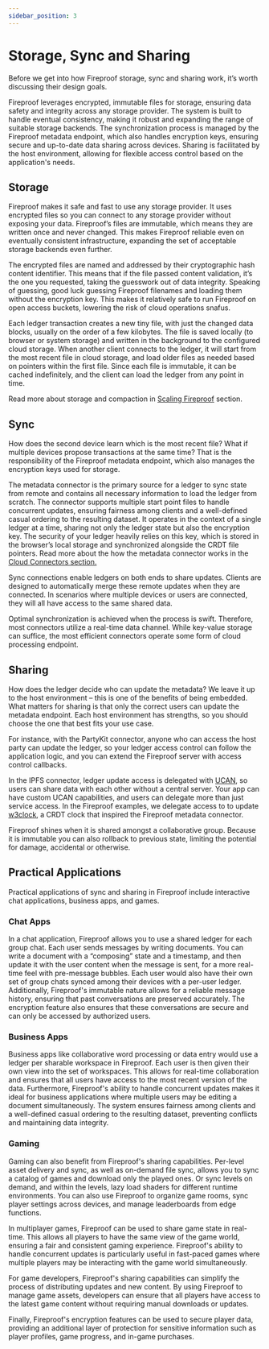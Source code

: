 ```yaml
---
sidebar_position: 3
---
```


# Storage, Sync and Sharing

Before we get into how Fireproof storage, sync and sharing work, it’s worth discussing their design goals.

Fireproof leverages encrypted, immutable files for storage, ensuring data safety and integrity across any storage provider. The system is built to handle eventual consistency, making it robust and expanding the range of suitable storage backends. The synchronization process is managed by the Fireproof metadata endpoint, which also handles encryption keys, ensuring secure and up-to-date data sharing across devices. Sharing is facilitated by the host environment, allowing for flexible access control based on the application's needs.

## Storage

Fireproof makes it safe and fast to use any storage provider. It uses encrypted files so you can connect to any storage provider without exposing your data. Fireproof’s files are immutable, which means they are written once and never changed. This makes Fireproof reliable even on eventually consistent infrastructure, expanding the set of acceptable storage backends even further.

The encrypted files are named and addressed by their cryptographic hash content identifier. This means that if the file passed content validation, it’s the one you requested, taking the guesswork out of data integrity. Speaking of guessing, good luck guessing Fireproof filenames and loading them without the encryption key. This makes it relatively safe to run Fireproof on open access buckets, lowering the risk of cloud operations snafus.

Each ledger transaction creates a new tiny file, with just the changed data blocks, usually on the order of a few kilobytes. The file is saved locally (to browser or system storage) and written in the background to the configured cloud storage. When another client connects to the ledger, it will start from the most recent file in cloud storage, and load older files as needed based on pointers within the first file. Since each file is immutable, it can be cached indefinitely, and the client can load the ledger from any point in time.

Read more about storage and compaction in [Scaling Fireproof](/docs/concept-guide/scaling-fireproof) section.

## Sync

How does the second device learn which is the most recent file? What if multiple devices propose transactions at the same time? That is the responsibility of the Fireproof metadata endpoint, which also manages the encryption keys used for storage.

The metadata connector is the primary source for a ledger to sync state from remote and contains all necessary information to load the ledger from scratch. The connector supports multiple start point files to handle concurrent updates, ensuring fairness among clients and a well-defined casual ordering to the resulting dataset. It operates in the context of a single ledger at a time, sharing not only the ledger state but also the encryption key. The security of your ledger heavily relies on this key, which is stored in the browser’s local storage and synchronized alongside the CRDT file pointers. Read more about the how the metadata connector works in the [Cloud Connectors section.](/docs/concept-guide/cloud-connectors)

Sync connections enable ledgers on both ends to share updates. Clients are designed to automatically merge these remote updates when they are connected. In scenarios where multiple devices or users are connected, they will all have access to the same shared data.

Optimal synchronization is achieved when the process is swift. Therefore, most connectors utilize a real-time data channel. While key-value storage can suffice, the most efficient connectors operate some form of cloud processing endpoint.

## Sharing

How does the ledger decide who can update the metadata? We leave it up to the host environment – this is one of the benefits of being embedded. What matters for sharing is that only the correct users can update the metadata endpoint. Each host environment has strengths, so you should choose the one that best fits your use case.

For instance, with the PartyKit connector, anyone who can access the host party can update the ledger, so your ledger access control can follow the application logic, and you can extend the Fireproof server with access control callbacks.

In the IPFS connector, ledger update access is delegated with [UCAN](https://ucan.xyz/), so users can share data with each other without a central server. Your app can have custom UCAN capabilities, and users can delegate more than just service access. In the Fireproof examples, we delegate access to to update [w3clock](https://github.com/web3-storage/w3clock), a CRDT clock that inspired the Fireproof metadata connector.

Fireproof shines when it is shared amongst a collaborative group. Because it is immutable you can also rollback to previous state, limiting the potential for damage, accidental or otherwise.

## Practical Applications

Practical applications of sync and sharing in Fireproof include interactive chat applications, business apps, and games.

### Chat Apps

In a chat application, Fireproof allows you to use a shared ledger for each group chat. Each user sends messages by writing documents. You can write a document with a “composing” state and a timestamp, and then update it with the user content when the message is sent, for a more real-time feel with pre-message bubbles. Each user would also have their own set of group chats synced among their devices with a per-user ledger. Additionally, Fireproof's immutable nature allows for a reliable message history, ensuring that past conversations are preserved accurately. The encryption feature also ensures that these conversations are secure and can only be accessed by authorized users.

### Business Apps

Business apps like collaborative word processing or data entry would use a ledger per sharable workspace in Fireproof. Each user is then given their own view into the set of workspaces. This allows for real-time collaboration and ensures that all users have access to the most recent version of the data. Furthermore, Fireproof's ability to handle concurrent updates makes it ideal for business applications where multiple users may be editing a document simultaneously. The system ensures fairness among clients and a well-defined casual ordering to the resulting dataset, preventing conflicts and maintaining data integrity.

### Gaming

Gaming can also benefit from Fireproof's sharing capabilities. Per-level asset delivery and sync, as well as on-demand file sync, allows you to sync a catalog of games and download only the played ones. Or sync levels on demand, and within the levels, lazy load shaders for different runtime environments. You can also use Fireproof to organize game rooms, sync player settings across devices, and manage leaderboards from edge functions.

In multiplayer games, Fireproof can be used to share game state in real-time. This allows all players to have the same view of the game world, ensuring a fair and consistent gaming experience. Fireproof's ability to handle concurrent updates is particularly useful in fast-paced games where multiple players may be interacting with the game world simultaneously.

For game developers, Fireproof's sharing capabilities can simplify the process of distributing updates and new content. By using Fireproof to manage game assets, developers can ensure that all players have access to the latest game content without requiring manual downloads or updates.

Finally, Fireproof's encryption features can be used to secure player data, providing an additional layer of protection for sensitive information such as player profiles, game progress, and in-game purchases.

<!-- Figures:
CAR File Structure: A diagram showing the structure of an opaque CAR file with encrypted blocks and hard-to-guess IDs.
Sync Process: A flowchart showing the process of event notification and key sync via a secure channel.
Sharing Model: A diagram showing how existing auth can manage multi-device and multi-user sharing. -->
